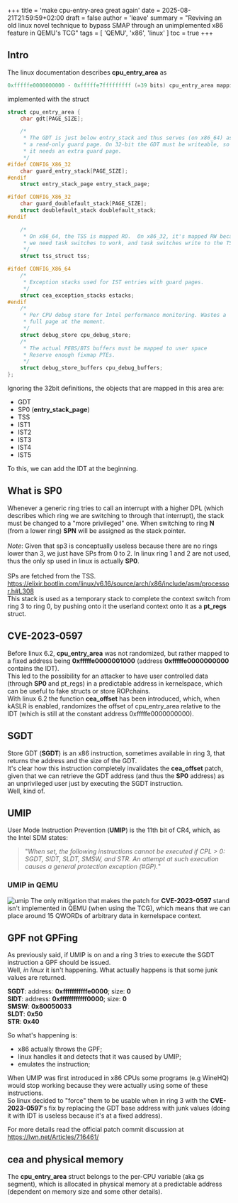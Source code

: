 +++
title = 'make cpu-entry-area great again'
date = 2025-08-21T21:59:59+02:00
draft = false
author = 'leave'
summary = "Reviving an old linux novel technique to bypass SMAP through an unimplemented x86 feature in QEMU's TCG"
tags = [
    'QEMU',
    'x86',
	'linux'
]
toc = true
+++

## Intro
The linux documentation describes **cpu_entry_area** as <br> 
```c
0xfffffe0000000000 - 0xfffffe7fffffffff (=39 bits) cpu_entry_area mapping
``` 
implemented with the struct <br>

```c
struct cpu_entry_area {
	char gdt[PAGE_SIZE];

	/*
	 * The GDT is just below entry_stack and thus serves (on x86_64) as
	 * a read-only guard page. On 32-bit the GDT must be writeable, so
	 * it needs an extra guard page.
	 */
#ifdef CONFIG_X86_32
	char guard_entry_stack[PAGE_SIZE];
#endif
	struct entry_stack_page entry_stack_page;

#ifdef CONFIG_X86_32
	char guard_doublefault_stack[PAGE_SIZE];
	struct doublefault_stack doublefault_stack;
#endif

	/*
	 * On x86_64, the TSS is mapped RO.  On x86_32, it's mapped RW because
	 * we need task switches to work, and task switches write to the TSS.
	 */
	struct tss_struct tss;

#ifdef CONFIG_X86_64
	/*
	 * Exception stacks used for IST entries with guard pages.
	 */
	struct cea_exception_stacks estacks;
#endif
	/*
	 * Per CPU debug store for Intel performance monitoring. Wastes a
	 * full page at the moment.
	 */
	struct debug_store cpu_debug_store;
	/*
	 * The actual PEBS/BTS buffers must be mapped to user space
	 * Reserve enough fixmap PTEs.
	 */
	struct debug_store_buffers cpu_debug_buffers;
};
```

Ignoring the 32bit definitions, the objects that are mapped in this area are:
 - GDT
 - SP0 (**entry_stack_page**)
 - TSS
 - IST1
 - IST2
 - IST3
 - IST4
 - IST5

To this, we can add the IDT at the beginning. <br>

## What is SP0
Whenever a generic ring tries to call an interrupt with a higher DPL (which describes which ring we are switching to through that interrupt), the stack must be changed to a "more privileged" one. When switching to ring **N** (from a lower ring) **SPN** will be assigned as the stack pointer. <br><br>
*Note*: Given that sp3 is conceptually useless because there are no rings lower than 3, we just have SPs from 0 to 2. In linux ring 1 and 2 are not used, thus the only sp used in linux is actually **SP0**. <br><br>
SPs are fetched from the TSS. https://elixir.bootlin.com/linux/v6.16/source/arch/x86/include/asm/processor.h#L308 <br>
This stack is used as a temporary stack to complete the context switch from ring 3 to ring 0, by pushing onto it the userland context onto it as a **pt_regs** struct. <br>

## CVE-2023-0597
Before linux 6.2, **cpu_entry_area** was not randomized, but rather mapped to a fixed address being **0xfffffe0000001000** (address **0xfffffe0000000000** contains the IDT). <br>
This led to the possibility for an attacker to have user controlled data (through **SP0** and pt_regs) in a predictable address in kernelspace, which can be useful to fake structs or store ROPchains. <br>
With linux 6.2 the function **cea_offset** has been introduced, which, when kASLR is enabled, randomizes the offset of cpu_entry_area relative to the IDT (which is still at the constant address 0xfffffe0000000000). <br>

## SGDT
Store GDT (**SGDT**) is an x86 instruction, sometimes available in ring 3, that returns the address and the size of the GDT. <br>
It's clear how this instruction completely invalidates the **cea_offset** patch, given that we can retrieve the GDT address (and thus the **SP0** address) as an unprivileged user just by executing the SGDT instruction. <br>
Well, kind of.

## UMIP
User Mode Instruction Prevention (**UMIP**) is the 11th bit of CR4, which, as the Intel SDM states: <br>
> "_When set, the following instructions cannot be executed if CPL > 0: SGDT, SIDT, SLDT, SMSW, and STR. An attempt at such execution causes a general protection exception (#GP)._"

### UMIP in QEMU
![umip](/images/sp0/umip.png)
The only mitigation that makes the patch for **CVE-2023-0597** stand isn't implemented in QEMU (when using the TCG), which means that we can place around 15 QWORDs of arbitrary data in kernelspace context.

## GPF not GPFing
As previously said, if UMIP is on and a ring 3 tries to execute the SGDT instruction a GPF should be issued. <br>
Well, _in linux_ it isn't happening. What actually happens is that some junk values are returned. <br>

**SGDT**: address: **0xfffffffffffe0000**; size: **0** <br>
**SIDT**: address: **0xffffffffffff0000**; size: **0** <br>
**SMSW**: **0x80050033** <br>
**SLDT**: **0x50** <br>
**STR**: **0x40** <br>

So what's happening is:
 - x86 actually throws the GPF;
 - linux handles it and detects that it was caused by UMIP;
 - emulates the instruction;

When UMIP was first introduced in x86 CPUs some programs (e.g WineHQ) would stop working because they were actually using some of these instructions. <br>
So linux decided to "force" them to be usable when in ring 3 with the **CVE-2023-0597**'s fix by replacing the GDT base address with junk values (doing it with IDT is useless because it's at a fixed address).

For more details read the official patch commit discussion at https://lwn.net/Articles/716461/

## cea and physical memory
The **cpu_entry_area** struct belongs to the per-CPU variable (aka gs segment), which is allocated in physical memory at a predictable address (dependent on memory size and some other details).
